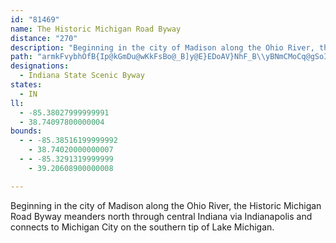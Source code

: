```yaml
---
id: "81469"
name: The Historic Michigan Road Byway
distance: "270"
description: "Beginning in the city of Madison along the Ohio River, the Historic Michigan Road Byway meanders north through central Indiana via Indianapolis and connects to Michigan City on the southern tip of Lake Michigan."
path: "armkFvybhOfB{Ip@kGmDu@wKkFsBo@_B]y@E}EDoAV}NhF_B\\yBNmCMoCq@gSoIkBm@eh@gN_DuAoC_BmDsCeWuW{MoMyBgBiCsA}C_A_DYsD@mDj@kDvA{]pS}DtCeDpC_L`MoClD{_@jc@iIbKoBjDoAbBkK~LoBzBwAlAsChBsFlBsAXsCXwC?}nB{Lg`AsGwI]q]aCiQ{@kp@}Dk[yBm{@iFcOgAac@eCqWqBcw@cFii@_Eqg@_DalAgIeCi@sBw@{cAyf@eOgJc^}UiDzLyAdDyPnLmBd@{AIyAUs@~@sHtEeGtHk@d@]Dwk@gEee@yCct@aFcrCmPg[sBoqAoH_jAmHwBGwF^sA?{AS}Ai@iB_AaDyBo@OmJqAmBMqKGoNkAec@sCmtIgp@_n@mEau@aG_a@sCc_@wC{BCsCF}NmBaMeAkNy@oQ{A{XeB_D]imCwR{Hw@kl@{Dqt@uF_~@sGkC_@gOgAoES_s@kFi_@uBk]eCBaLKs@qB`AmGvBsBl@_Ex@mBFoRG"
designations:
  - Indiana State Scenic Byway
states:
  - IN
ll:
  - -85.38027999999991
  - 38.74097800000004
bounds:
  - - -85.38516199999992
    - 38.74020000000007
  - - -85.3291319999999
    - 39.20608900000008

---
```


Beginning in the city of Madison along the Ohio River, the Historic Michigan Road Byway meanders north through central Indiana via Indianapolis and connects to Michigan City on the southern tip of Lake Michigan.
